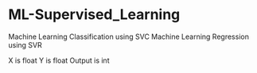 # ML-Supervised_Learning

Machine Learning Classification using SVC 
Machine Learning Regression using SVR

X is float
Y is float
Output is int
